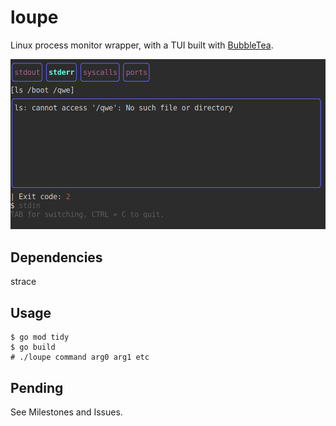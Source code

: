 # loupe

Linux process monitor wrapper, with a TUI built with [BubbleTea](https://github.com/charmbracelet/bubbletea).

![Screenshot](./2023.06.25.screenshot.png)

## Dependencies
strace

## Usage

```console
$ go mod tidy
$ go build
# ./loupe command arg0 arg1 etc
```

## Pending

See Milestones and Issues.
